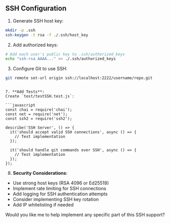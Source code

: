## SSH Configuration

1. Generate SSH host key:

```bash
mkdir -p .ssh
ssh-keygen -t rsa -f ./.ssh/host_key
```

2. Add authorized keys:

```bash
# Add each user's public key to .ssh/authorized_keys
echo "ssh-rsa AAAA..." >> ./.ssh/authorized_keys
```

3. Configure Git to use SSH:

```bash
git remote set-url origin ssh://localhost:2222/username/repo.git
```

````

7. **Add Tests**:
Create `test/testSSH.test.js`:

```javascript
const chai = require('chai');
const net = require('net');
const ssh2 = require('ssh2');

describe('SSH Server', () => {
  it('should accept valid SSH connections', async () => {
    // Test implementation
  });

  it('should handle git commands over SSH', async () => {
    // Test implementation
  });
});
````

8. **Security Considerations**:

- Use strong host keys (RSA 4096 or Ed25519)
- Implement rate limiting for SSH connections
- Add logging for SSH authentication attempts
- Consider implementing SSH key rotation
- Add IP whitelisting if needed

Would you like me to help implement any specific part of this SSH support?

